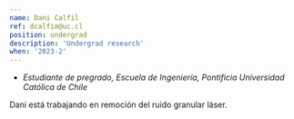 ```yaml
---
name: Dani Calfil
ref: dcalfim@uc.cl
position: undergrad
description: 'Undergrad research'
when: '2023-2'
---
```


- _Estudiante de pregrado, Escuela de Ingeniería, Pontificia Universidad Católica de Chile_

Dani está trabajando en remoción del ruido granular láser.

